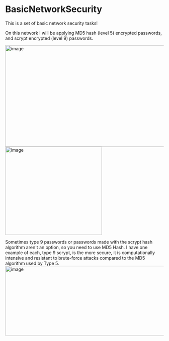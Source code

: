 # BasicNetworkSecurity
This is a set of basic network security tasks!

On this network I will be applying MD5 hash (level 5) encrypted passwords, and scrypt encrypted (level 9) passwords.

<img width="508.2" height="323.4" alt="image" src="https://github.com/user-attachments/assets/5d43886b-8af3-4cea-bc54-faeaa6341ae1" />

<img width="306.6" height="280.7" alt="image" src="https://github.com/user-attachments/assets/cb95c7a4-2aa0-47c9-b9ef-0aa975a81e65" />

Sometimes type 9 passwords or passwords made with the scrypt hash algorithm aren't an option, so you need to use MD5 Hash.
I have one example of each, type 9 scrypt, is the more secure, it is computationally intensive and resistant to brute-force attacks compared to the MD5 algorithm used by Type 5. 
<img width="562" height="222" alt="image" src="https://github.com/user-attachments/assets/0d90a547-9184-4d73-b0d2-1e48d4c16c0f" />

